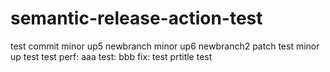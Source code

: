 # semantic-release-action-test

test commit
minor up5 newbranch
minor up6 newbranch2
patch test 
minor up test
test
perf: aaa
test: bbb
fix: test
prtitle test